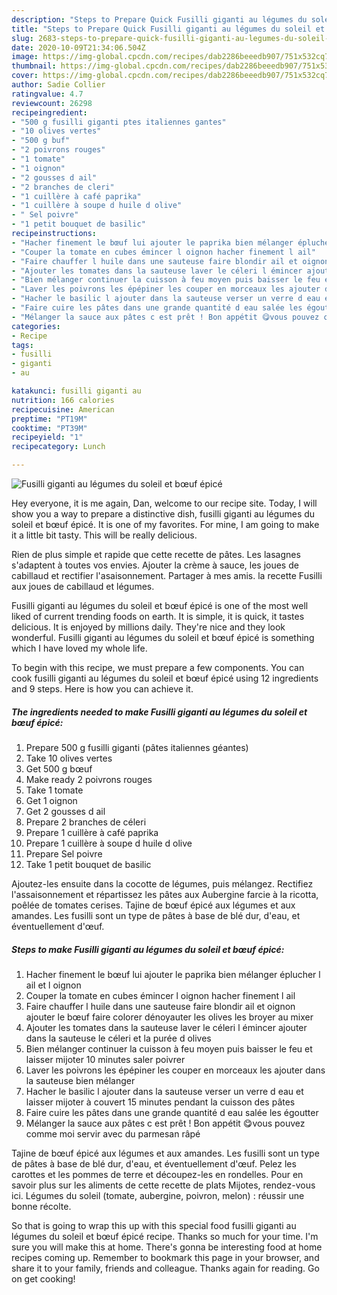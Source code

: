 ```yaml
---
description: "Steps to Prepare Quick Fusilli giganti au légumes du soleil et bœuf épicé"
title: "Steps to Prepare Quick Fusilli giganti au légumes du soleil et bœuf épicé"
slug: 2683-steps-to-prepare-quick-fusilli-giganti-au-legumes-du-soleil-et-bouf-epice
date: 2020-10-09T21:34:06.504Z
image: https://img-global.cpcdn.com/recipes/dab2286beeedb907/751x532cq70/fusilli-giganti-au-legumes-du-soleil-et-boeuf-epice-photo-principale-de-la-recette.jpg
thumbnail: https://img-global.cpcdn.com/recipes/dab2286beeedb907/751x532cq70/fusilli-giganti-au-legumes-du-soleil-et-boeuf-epice-photo-principale-de-la-recette.jpg
cover: https://img-global.cpcdn.com/recipes/dab2286beeedb907/751x532cq70/fusilli-giganti-au-legumes-du-soleil-et-boeuf-epice-photo-principale-de-la-recette.jpg
author: Sadie Collier
ratingvalue: 4.7
reviewcount: 26298
recipeingredient:
- "500 g fusilli giganti ptes italiennes gantes"
- "10 olives vertes"
- "500 g buf"
- "2 poivrons rouges"
- "1 tomate"
- "1 oignon"
- "2 gousses d ail"
- "2 branches de cleri"
- "1 cuillère à café paprika"
- "1 cuillère à soupe d huile d olive"
- " Sel poivre"
- "1 petit bouquet de basilic"
recipeinstructions:
- "Hacher finement le bœuf lui ajouter le paprika bien mélanger éplucher l ail et l oignon"
- "Couper la tomate en cubes émincer l oignon hacher finement l ail"
- "Faire chauffer l huile dans une sauteuse faire blondir ail et oignon ajouter le bœuf faire colorer dénoyauter les olives les broyer au mixer"
- "Ajouter les tomates dans la sauteuse laver le céleri l émincer ajouter dans la sauteuse le céleri et la purée d olives"
- "Bien mélanger continuer la cuisson à feu moyen puis baisser le feu et laisser mijoter 10 minutes saler poivrer"
- "Laver les poivrons les épépiner les couper en morceaux les ajouter dans la sauteuse bien mélanger"
- "Hacher le basilic l ajouter dans la sauteuse verser un verre d eau et laisser mijoter à couvert 15 minutes pendant la cuisson des pâtes"
- "Faire cuire les pâtes dans une grande quantité d eau salée les égoutter"
- "Mélanger la sauce aux pâtes c est prêt ! Bon appétit 😋vous pouvez comme moi servir avec du parmesan râpé"
categories:
- Recipe
tags:
- fusilli
- giganti
- au

katakunci: fusilli giganti au 
nutrition: 166 calories
recipecuisine: American
preptime: "PT19M"
cooktime: "PT39M"
recipeyield: "1"
recipecategory: Lunch

---
```



![Fusilli giganti au légumes du soleil et bœuf épicé](https://img-global.cpcdn.com/recipes/dab2286beeedb907/751x532cq70/fusilli-giganti-au-legumes-du-soleil-et-boeuf-epice-photo-principale-de-la-recette.jpg)

Hey everyone, it is me again, Dan, welcome to our recipe site. Today, I will show you a way to prepare a distinctive dish, fusilli giganti au légumes du soleil et bœuf épicé. It is one of my favorites. For mine, I am going to make it a little bit tasty. This will be really delicious.

Rien de plus simple et rapide que cette recette de pâtes. Les lasagnes s&#39;adaptent à toutes vos envies. Ajouter la crème à sauce, les joues de cabillaud et rectifier l&#39;asaisonnement. Partager à mes amis. la recette Fusilli aux joues de cabillaud et légumes.

Fusilli giganti au légumes du soleil et bœuf épicé is one of the most well liked of current trending foods on earth. It is simple, it is quick, it tastes delicious. It is enjoyed by millions daily. They're nice and they look wonderful. Fusilli giganti au légumes du soleil et bœuf épicé is something which I have loved my whole life.


To begin with this recipe, we must prepare a few components. You can cook fusilli giganti au légumes du soleil et bœuf épicé using 12 ingredients and 9 steps. Here is how you can achieve it.

<!--inarticleads1-->

##### The ingredients needed to make Fusilli giganti au légumes du soleil et bœuf épicé:

1. Prepare 500 g fusilli giganti (pâtes italiennes géantes)
1. Take 10 olives vertes
1. Get 500 g bœuf
1. Make ready 2 poivrons rouges
1. Take 1 tomate
1. Get 1 oignon
1. Get 2 gousses d ail
1. Prepare 2 branches de céleri
1. Prepare 1 cuillère à café paprika
1. Prepare 1 cuillère à soupe d huile d olive
1. Prepare  Sel poivre
1. Take 1 petit bouquet de basilic


Ajoutez-les ensuite dans la cocotte de légumes, puis mélangez. Rectifiez l&#39;assaisonnement et répartissez les pâtes aux Aubergine farcie à la ricotta, poêlée de tomates cerises. Tajine de bœuf épicé aux légumes et aux amandes. Les fusilli sont un type de pâtes à base de blé dur, d&#39;eau, et éventuellement d&#39;œuf. 

<!--inarticleads2-->

##### Steps to make Fusilli giganti au légumes du soleil et bœuf épicé:

1. Hacher finement le bœuf lui ajouter le paprika bien mélanger éplucher l ail et l oignon
1. Couper la tomate en cubes émincer l oignon hacher finement l ail
1. Faire chauffer l huile dans une sauteuse faire blondir ail et oignon ajouter le bœuf faire colorer dénoyauter les olives les broyer au mixer
1. Ajouter les tomates dans la sauteuse laver le céleri l émincer ajouter dans la sauteuse le céleri et la purée d olives
1. Bien mélanger continuer la cuisson à feu moyen puis baisser le feu et laisser mijoter 10 minutes saler poivrer
1. Laver les poivrons les épépiner les couper en morceaux les ajouter dans la sauteuse bien mélanger
1. Hacher le basilic l ajouter dans la sauteuse verser un verre d eau et laisser mijoter à couvert 15 minutes pendant la cuisson des pâtes
1. Faire cuire les pâtes dans une grande quantité d eau salée les égoutter
1. Mélanger la sauce aux pâtes c est prêt ! Bon appétit 😋vous pouvez comme moi servir avec du parmesan râpé


Tajine de bœuf épicé aux légumes et aux amandes. Les fusilli sont un type de pâtes à base de blé dur, d&#39;eau, et éventuellement d&#39;œuf. Pelez les carottes et les pommes de terre et découpez-les en rondelles. Pour en savoir plus sur les aliments de cette recette de plats Mijotes, rendez-vous ici. Légumes du soleil (tomate, aubergine, poivron, melon) : réussir une bonne récolte. 

So that is going to wrap this up with this special food fusilli giganti au légumes du soleil et bœuf épicé recipe. Thanks so much for your time. I'm sure you will make this at home. There's gonna be interesting food at home recipes coming up. Remember to bookmark this page in your browser, and share it to your family, friends and colleague. Thanks again for reading. Go on get cooking!
